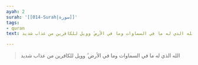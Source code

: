 ```yaml
---
ayah: 2
surah: '[[014-Surah|سورة]]'
tags:
- quran
text: الله الذي له ما في السماوات وما في الأرض ۗ وويل للكافرين من عذاب شديد

---
```

> الله الذي له ما في السماوات وما في الأرض ۗ وويل للكافرين من عذاب شديد

